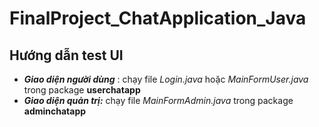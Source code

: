 # FinalProject_ChatApplication_Java

## Hướng dẫn test UI
- ***Giao diện người dùng*** : chạy file _Login.java_ hoặc _MainFormUser.java_ trong package **userchatapp**
- ***Giao diện quản trị:*** chạy file _MainFormAdmin.java_ trong package **adminchatapp**
